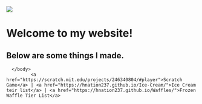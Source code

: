 
  <html lang="en">
       <head>
           <meta charset="utf-8">
           <title>Frozen Waffle Tier List</title>
       </head>
  <style>
    <body background="images/pokemon.jpg">
  </style>
       <body>
           <img src="images/lamp.jpg">
           <h1>
              Welcome to my website!
          </h1>
          <h2>
             Below are some things I made.
          </h2>
          
      </body>
             <a href="https://scratch.mit.edu/projects/246340804/#player">Scratch Game</a> | <a href="https://hnation237.github.io/Ice-Cream/">Ice Cream teir list</a> | <a href="https://hnation237.github.io/Waffles/">Frozen Waffle Tier List</a>
  </html>
  <html>
<html>
</body>
